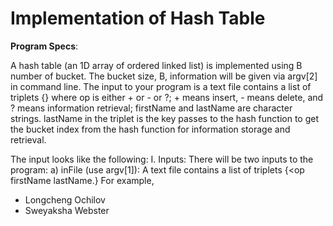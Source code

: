 # Implementation of Hash Table

**Program Specs**:

A hash table (an 1D array of ordered linked list) is implemented using B number of bucket.
The bucket size, B, information will be given via argv[2] in command line.
The input to your program is a text file contains a list of triplets {<op firstName lastName >} where op is either + or - or ?; + means insert, - means delete, and ? means information retrieval; firstName and lastName are character strings. lastName in the triplet is the key passes to the hash function to get the bucket index from the hash function for information storage and retrieval.
  
The input looks like the following:
I. Inputs: There will be two inputs to the program:
a) inFile (use argv[1]): A text file contains a list of triplets {<op firstName lastName.}
For example,
+ Longcheng Ochilov
+ Sweyaksha Webster

